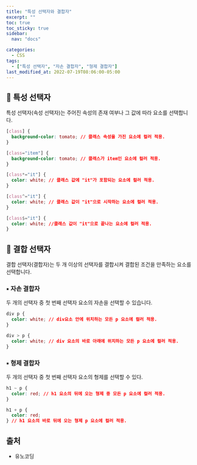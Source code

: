 ```yaml
---
title: "특성 선택자와 결합자"
excerpt: ""
toc: true
toc_sticky: true
sidebar:
  nav: "docs"

categories:
  - CSS
tags:
  - ["특성 선택자", "자손 결합자", "형제 결합자"]
last_modified_at: 2022-07-19T08:06:00-05:00
---
```


## 📄 특성 선택자

특성 선택자(속성 선택자)는 주어진 속성의 존재 여부나 그 값에 따라 요소를 선택합니다.

```css
[class] {
  background-color: tomato; // 클래스 속성을 가진 요소에 컬러 적용.
}

[class="item"] {
  background-color: tomato; // 클래스가 item인 요소에 컬러 적용.
}

[class*="it"] {
  color: white; // 클래스 값에 "it"가 포함되는 요소에 컬러 적용.
}

[class^="it"] {
  color: white; // 클래스 값이 "it"으로 시작하는 요소에 컬러 적용.
}

[class$="it"] {
  color: white; //클래스 값이 "it"으로 끝나는 요소에 컬러 적용.
}
```

## 📄 결합 선택자

결합 선택자(결합자)는 두 개 이상의 선택자를 결합시켜 결합된 조건을 만족하는 요소를 선택합니다.

### ▪ 자손 결합자

두 개의 선택자 중 첫 번째 선택자 요소의 자손을 선택할 수 있습니다.

```css
div p {
  color: white; // div요소 안에 위치하는 모든 p 요소에 컬러 적용.
}

div > p {
  color: white; // div 요소의 바로 아래에 위치하는 모든 p 요소에 컬러 적용.
}
```

### ▪ 형제 결합자

두 개의 선택자 중 첫 번째 선택자 요소의 형제를 선택할 수 있다.

```css
h1 ~ p {
  color: red; // h1 요소의 뒤에 오는 형제 중 모든 p 요소에 컬러 적용.
}

h1 + p {
  color: red;
} // h1 요소의 바로 뒤에 오는 형제 p 요소에 컬러 적용.
```

## 출처

- 유노코딩
